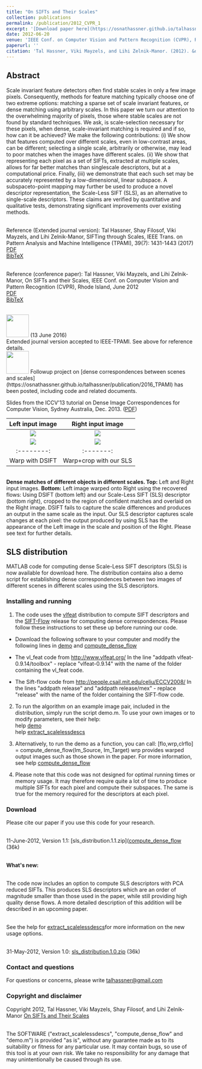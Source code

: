 ```yaml
---
title: "On SIFTs and Their Scales"
collection: publications
permalink: /publication/2012_CVPR_1
excerpt: '[Download paper here](https://osnathassner.github.io/talhassner/projects/siftscales/OnSiftsAndTheirScales-CVPR12.pdf)'
date: 2012-06-20
venue: 'IEEE Conf. on Computer Vision and Pattern Recognition (CVPR), Rhode Island'
paperurl: ''
citation: 'Tal Hassner, Viki Mayzels, and Lihi Zelnik-Manor. (2012). &quot;On SIFTs and their Scales.&quot; <i>IEEE Conf. on Computer Vision and Pattern Recognition (CVPR), Rhode Island</i>.'
---
```


Abstract
------
Scale invariant feature detectors often find stable scales in only a few image pixels. Consequently, methods for feature matching typically choose one of two extreme options: matching a sparse set of scale invariant features, or dense matching using arbitrary scales. In this paper we turn our attention to the overwhelming majority of pixels, those where stable scales are not found by standard techniques. We ask, is scale-selection necessary for these pixels, when dense, scale-invariant matching is required and if so, how can it be achieved? We make the following contributions: (i) We show that features computed over different scales, even in low-contrast areas, can be different; selecting a single scale, arbitrarily or otherwise, may lead to poor matches when the images have different scales. (ii) We show that representing each pixel as a set of SIFTs, extracted at multiple scales, allows for far better matches than singlescale descriptors, but at a computational price. Finally, (iii) we demonstrate that each such set may be accurately represented by a low-dimensional, linear subspace. A subspaceto-point mapping may further be used to produce a novel descriptor representation, the Scale-Less SIFT (SLS), as an alternative to single-scale descriptors. These claims are verified by quantitative and qualitative tests, demonstrating significant improvements over existing methods.

<br/>Reference (Extended journal version): Tal Hassner, Shay Filosof, Viki Mayzels, and Lihi Zelnik-Manor, SIFTing through Scales, IEEE Trans. on Pattern Analysis and Machine Intelligence (TPAMI), 39(7): 1431-1443 (2017)
<br/>[PDF](https://osnathassner.github.io/talhassner/projects/siftscales/HassneretalTPAMI16.pdf)
<br/>[BibTeX](https://osnathassner.github.io/talhassner/projects/siftscales/BibTeXJournal.txt) 

<br/>Reference (conference paper): Tal Hassner, Viki Mayzels, and Lihi Zelnik-Manor, On SIFTs and their Scales, IEEE Conf. on Computer Vision and Pattern Recognition (CVPR), Rhode Island, June 2012
<br/>[PDF](https://osnathassner.github.io/talhassner/projects/siftscales/OnSiftsAndTheirScales-CVPR12.pdf)
<br/>[BibTeX](https://osnathassner.github.io/talhassner/projects/siftscales/BibTeX.tx) 

<br/>
<img src='https://osnathassner.github.io/talhassner/images/New - Icon.jpg' width='60'> (13 June 2016)
<br/>Extended journal version accepted to IEEE-TPAMI. See above for reference details. 

<br/>
<img src='https://osnathassner.github.io/talhassner/images/New - Icon.jpg' width='60'>
Followup project on [dense correspondences between scenes and scales](https://osnathassner.github.io/talhassner/publication/2016_TPAMI) has been posted, including code and related documents.

Slides from the ICCV'13 tutorial on Dense Image Correspondences for Computer Vision, Sydney Australia, Dec. 2013. ([PDF](https://osnathassner.github.io/talhassner/projects/siftscales/scalemaps/DenseCorrespondences_web.pdf))


| Left input image | Right input image | 
|:--------:|:-------:|
| <img src='https://osnathassner.github.io/talhassner/projects/siftscales/flowers_left.jpg'> | <img src='https://osnathassner.github.io/talhassner/projects/siftscales/flowers_right.jpg'>   | 
| <img src='https://osnathassner.github.io/talhassner/projects/siftscales/flowers_warp_dsift.jpg'> | <img src='https://osnathassner.github.io/talhassner/projects/siftscales/flowers_warp_sls.jpg'>   |
|:--------:|:-------:|
| Warp with DSIFT | Warp+crop with our SLS |

<br/>**Dense matches of different objects in different scales. Top:** Left and Right input images. **Bottom:** Left image warped onto Right using the recovered flows: Using DSIFT (bottom left) and our Scale-Less SIFT (SLS) descriptor (bottom right), cropped to the region of confident matches and overlaid on the Right image. DSIFT fails to capture the scale differences and produces an output in the same scale as the input. Our SLS descriptor captures scale changes at each pixel: the output produced by using SLS has the appearance of the Left image in the scale and position of the Right. Please see text for further details.

SLS distribution
------
MATLAB code for computing dense Scale-Less SIFT descriptors (SLS) is now available for download here. The distribution contains also a demo script for establishing dense correspondences between two images of different scenes in different scales using the SLS descriptors.

### Installing and running

  1. The code uses the [vlfeat](http://www.vlfeat.org/) distribution to compute SIFT descriptors and the [SIFT-Flow](http://people.csail.mit.edu/celiu/ECCV2008/) release for computing dense correspondences. Please follow these instructions to set these up before running our code.
  
  - Download the following software to your computer and modify the following lines in [demo](https://osnathassner.github.io/talhassner/projects/siftscales/demo.m) and [compute_dense_flow](https://osnathassner.github.io/talhassner/projects/siftscales/compute_dense_flow.m)
    
  - The vl_feat code from http://www.vlfeat.org/
In the line "addpath vlfeat-0.9.14/toolbox" - replace "vlfeat-0.9.14" with the name of the folder containing the vl_feat code.

  - The Sift-flow code from http://people.csail.mit.edu/celiu/ECCV2008/
In the lines "addpath release" and "addpath release/mex" - replace "release" with the name of the folder containing the SIFT-flow code.

  2. To run the algorithm on an example image pair, included in the distribution, simply run the script demo.m. To use your own images or to modify parameters, see their help:
  <br/>help [demo](https://osnathassner.github.io/talhassner/projects/siftscales/demo.m)
  <br/>help [extract_scalelessdescs](https://osnathassner.github.io/talhassner/projects/siftscales/extract_scalelessdescs)

  3. Alternatively, to run the demo as a function, you can call: 
\[flo,wrp,clrflo] = compute_dense_flow(Im_Source, Im_Target)
wrp provides warped output images such as those shown in the paper.
For more information, see help [compute_dense_flow](https://osnathassner.github.io/talhassner/projects/siftscales/compute_dense_flow.m)

  4. Please note that this code was not designed for optimal running times or memory usage. It may therefore require quite a lot of time to produce multiple SIFTs for each pixel and compute their subspaces. The same is true for the memory required for the descriptors at each pixel.
  
### Download
Please cite our paper if you use this code for your research.

<br/>11-June-2012, Version 1.1: [sls_distribution.1.1.zip]([compute_dense_flow](https://osnathassner.github.io/talhassner/projects/siftscales/sls_distribution.1.1.zip) (36k)

<br/>  **What's new:**

<br/>  The code now includes an option to compute SLS descriptors with PCA reduced SIFTs. This produces SLS descriptors which are an order of magnitude smaller than those used in the paper, while still providing high quality dense flows. A more detailed description of this addition will be described in an upcoming paper.

<br/>  See the help for [extract_scalelessdescs](https://osnathassner.github.io/talhassner/projects/siftscales/extract_scalelessdescs)for more information on the new usage options.

<br/>31-May-2012, Version 1.0: [sls_distribution.1.0.zip](https://osnathassner.github.io/talhassner/projects/siftscales/sls_distribution.1.0.zip) (36k)

### Contact and questions
For questions or concerns, please write talhassner@gmail.com

### Copyright and disclaimer
Copyright 2012, Tal Hassner, Viki Mayzels, Shay Filosof, and Lihi Zelnik-Manor
[On SIFTs and Their Scales](https://osnathassner.github.io/talhassner/publication/2012_CVPR_1)

<br/>The SOFTWARE ("extract_scalelessdescs", "compute_dense_flow" and "demo.m") is provided "as is", without any guarantee made as to its suitability or fitness for any particular use. It may contain bugs, so use of this tool is at your own risk. We take no responsibility for any damage that may unintentionally be caused through its use.
